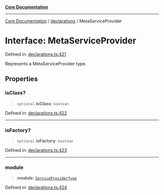 [**Core Documentation**](../../README.md)

***

[Core Documentation](../../README.md) / [declarations](../README.md) / MetaServiceProvider

# Interface: MetaServiceProvider

Defined in: [declarations.ts:421](https://github.com/stonemjs/core/blob/85781fe5b87769612839dd6b850ba45186d357fa/src/declarations.ts#L421)

Represents a MetaServiceProvider type.

## Properties

### isClass?

> `optional` **isClass**: `boolean`

Defined in: [declarations.ts:422](https://github.com/stonemjs/core/blob/85781fe5b87769612839dd6b850ba45186d357fa/src/declarations.ts#L422)

***

### isFactory?

> `optional` **isFactory**: `boolean`

Defined in: [declarations.ts:423](https://github.com/stonemjs/core/blob/85781fe5b87769612839dd6b850ba45186d357fa/src/declarations.ts#L423)

***

### module

> **module**: [`ServiceProviderType`](../type-aliases/ServiceProviderType.md)

Defined in: [declarations.ts:424](https://github.com/stonemjs/core/blob/85781fe5b87769612839dd6b850ba45186d357fa/src/declarations.ts#L424)

